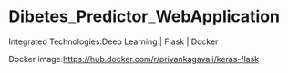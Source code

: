 # Dibetes_Predictor_WebApplication

Integrated Technologies:Deep Learning | Flask | Docker



Docker image:https://hub.docker.com/r/priyankagavali/keras-flask 
